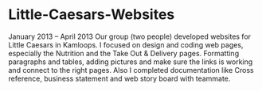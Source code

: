 # Little-Caesars-Websites
January 2013 – April 2013 
Our group (two people) developed websites for Little Caesars in Kamloops. 
I focused on design and coding web pages, especially the Nutrition and the Take Out & Delivery pages. 
Formatting paragraphs and tables, adding pictures and make sure the links is working and connect to the right pages. 
Also I completed documentation like Cross reference, business statement and web story board with teammate.
